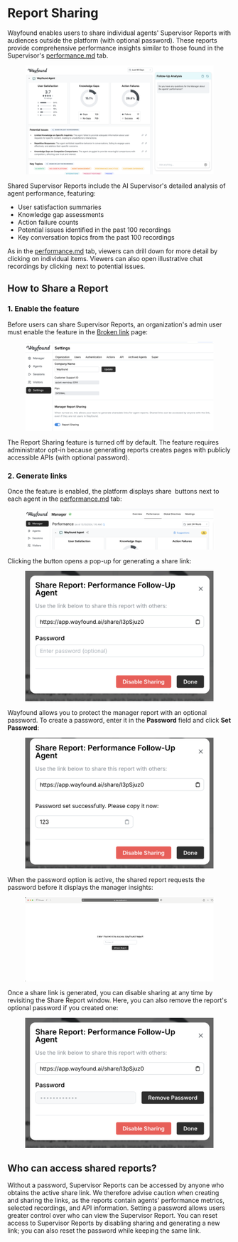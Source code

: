 # Report Sharing

Wayfound enables users to share individual agents' Supervisor Reports with audiences outside the platform (with optional password). These reports provide comprehensive performance insights similar to those found in the Supervisor's [performance.md](performance.md "mention") tab.

<figure><img src="../.gitbook/assets/image (6).png" alt=""><figcaption></figcaption></figure>

Shared Supervisor Reports include the AI Supervisor's detailed analysis of agent performance, featuring:

* User satisfaction summaries
* Knowledge gap assessments
* Action failure counts
* Potential issues identified in the past 100 recordings
* Key conversation topics from the past 100 recordings

As in the [performance.md](performance.md "mention") tab, viewers can drill down for more detail by clicking on individual items. Viewers can also open illustrative chat recordings by clicking <img src="../.gitbook/assets/Screenshot 2024-12-16 at 11.29.44 AM.png" alt="" data-size="line"> next to potential issues.

## How to Share a Report

### 1. Enable the feature

Before users can share Supervisor Reports, an organization's admin user must enable the feature in the [Broken link](broken-reference "mention") page:

<figure><img src="../.gitbook/assets/image (7).png" alt=""><figcaption></figcaption></figure>

The Report Sharing feature is turned off by default. The feature requires administrator opt-in because generating reports creates pages with publicly accessible APIs (with optional password).

### 2. Generate links

Once the feature is enabled, the platform displays share <img src="../.gitbook/assets/Screenshot 2024-12-16 at 11.40.14 AM.png" alt="" data-size="line"> buttons next to each agent in the [performance.md](performance.md "mention") tab:

<figure><img src="../.gitbook/assets/image (9).png" alt=""><figcaption></figcaption></figure>

Clicking the button opens a pop-up for generating a share link:

<figure><img src="../.gitbook/assets/image (4).png" alt="" width="563"><figcaption></figcaption></figure>

Wayfound allows you to protect the manager report with an optional password. To create a password, enter it in the **Password** field and click **Set Password**:

<figure><img src="../.gitbook/assets/image (4) (1).png" alt="" width="563"><figcaption></figcaption></figure>

When the password option is active, the shared report requests the password before it displays the manager insights:

<figure><img src="../.gitbook/assets/image.png" alt=""><figcaption></figcaption></figure>

Once a share link is generated, you can disable sharing at any time by revisiting the Share Report window. Here, you can also remove the report's optional password if you created one:

<figure><img src="../.gitbook/assets/image (3) (1).png" alt="" width="563"><figcaption></figcaption></figure>

## Who can access shared reports?

Without a password, Supervisor Reports can be accessed by anyone who obtains the active share link. We therefore advise caution when creating and sharing the links, as the reports contain agents' performance metrics, selected recordings, and API information. Setting a password allows users greater control over who can view the Supervisor Report. You can reset access to Supervisor Reports by disabling sharing and generating a new link; you can also reset the password while keeping the same link.
